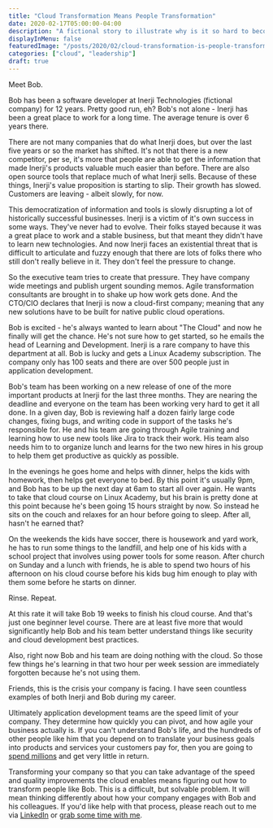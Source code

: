 ```yaml
---
title: "Cloud Transformation Means People Transformation"
date: 2020-02-17T05:00:00-04:00
description: "A fictional story to illustrate why is it so hard to become a cloud-first enterprise."
displayInMenu: false
featuredImage: "/posts/2020/02/cloud-transformation-is-people-transformation/reaching-out.jpg"
categories: ["cloud", "leadership"]
draft: true
---
```

Meet Bob.

Bob has been a software developer at Inerji Technologies (fictional company) for 12 years.  Pretty good run, eh?  Bob's not alone - Inerji has been a great place to work for a long time.  The average tenure is over 6 years there.

There are not many companies that do what Inerji does, but over the last five years or so the market has shifted.  It's not that there is a new competitor, per se, it's more that people are able to get the information that made Inerji's products valuable much easier than before.  There are also open source tools that replace much of what Inerji sells.  Because of these things, Inerji's value proposition is starting to slip.  Their growth has slowed.  Customers are leaving - albeit slowly, for now.

This democratization of information and tools is slowly disrupting a lot of historically successful businesses.  Inerji is a victim of it's own success in some ways.  They've never had to evolve.  Their folks stayed because it was a great place to work and a stable business, but that meant they didn't have to learn new technologies.  And now Inerji faces an existential threat that is difficult to articulate and fuzzy enough that there are lots of folks there who still don't really believe in it.  They don't feel the pressure to change.

So the executive team tries to create that pressure.  They have company wide meetings and publish urgent sounding memos.  Agile transformation consultants are brought in to shake up how work gets done.  And the CTO/CIO declares that Inerji is now a cloud-first company; meaning that any new solutions have to be built for native public cloud operations.

Bob is excited - he's always wanted to learn about "The Cloud" and now he finally will get the chance.  He's not sure how to get started, so he emails the head of Learning and Development.  Inerji is a rare company to have this department at all.  Bob is lucky and gets a Linux Academy subscription.  The company only has 100 seats and there are over 500 people just in application development.

Bob's team has been working on a new release of one of the more important products at Inerji for the last three months.  They are nearing the deadline and everyone on the team has been working very hard to get it all done.  In a given day, Bob is reviewing half a dozen fairly large code changes, fixing bugs, and writing code in support of the tasks he's responsible for.  He and his team are going through Agile training and learning how to use new tools like Jira to track their work.  His team also needs him to to organize lunch and learns for the two new hires in his group to help them get productive as quickly as possible.

In the evenings he goes home and helps with dinner, helps the kids with homework, then helps get everyone to bed.  By this point it's usually 9pm, and Bob has to be up the next day at 6am to start all over again.  He wants to take that cloud course on Linux Academy, but his brain is pretty done at this point because he's been going 15 hours straight by now.  So instead he sits on the couch and relaxes for an hour before going to sleep.  After all, hasn't he earned that?

On the weekends the kids have soccer, there is housework and yard work, he has to run some things to the landfill, and help one of his kids with a school project that involves using power tools for some reason.  After church on Sunday and a lunch with friends, he is able to spend two hours of his afternoon on his cloud course before his kids bug him enough to play with them some before he starts on dinner.  

Rinse.  Repeat.

At this rate it will take Bob 19 weeks to finish his cloud course.  And that's just one beginner level course.  There are at least five more that would significantly help Bob and his team better understand things like security and cloud development best practices.

Also, right now Bob and his team are doing nothing with the cloud.  So those few things he's learning in that two hour per week session are immediately forgotten because he's not using them.

Friends, this is the crisis your company is facing.  I have seen countless examples of both Inerji and Bob during my career.  

Ultimately application development teams are the speed limit of your company.  They determine how quickly you can pivot, and how agile your business actually is.  If you can't understand Bob's life, and the hundreds of other people like him that you depend on to translate your business goals into products and services your customers pay for, then you are going to [spend millions](/posts/public-cloud-skills/) and get very little in return.

Transforming your company so that you can take advantage of the speed and quality improvements the cloud enables means figuring out how to transform people like Bob.  This is a difficult, but solvable problem.  It will mean thinking differently about how your company engages with Bob and his colleagues.  If you'd like help with that process, please reach out to me via [LinkedIn](https://www.linkedin.com/in/leejeason/) or [grab some time with me](https://calendly.com/lee-eason/consulting).
